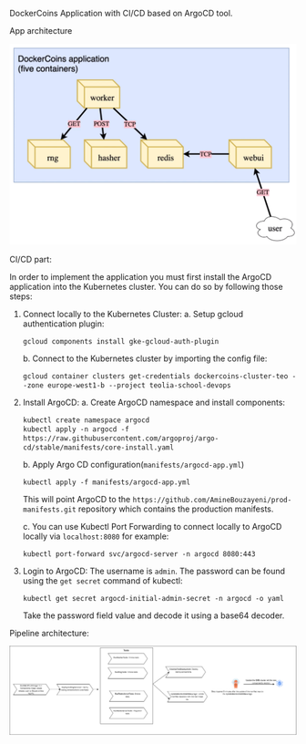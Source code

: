 
DockerCoins Application with CI/CD based on ArgoCD tool.


App architecture

![Dockercoins app architecture](./dockercoins.png)


CI/CD part:

In order to implement the application you must first install the ArgoCD application into the Kubernetes cluster. You can do so by following those steps:

1. Connect locally to the Kubernetes Cluster:
    a. Setup gcloud authentication plugin:
    ```
    gcloud components install gke-gcloud-auth-plugin
    ```

    b. Connect to the Kubernetes cluster by importing the config file:
    ```
    gcloud container clusters get-credentials dockercoins-cluster-teo --zone europe-west1-b --project teolia-school-devops
    ```

2. Install ArgoCD:
    a. Create ArgoCD namespace and install components:
    ```
    kubectl create namespace argocd
    kubectl apply -n argocd -f https://raw.githubusercontent.com/argoproj/argo-cd/stable/manifests/core-install.yaml
    ```

    b. Apply Argo CD configuration(`manifests/argocd-app.yml`)
    ```
    kubectl apply -f manifests/argocd-app.yml
    ```
    This will point ArgoCD to the `https://github.com/AmineBouzayeni/prod-manifests.git` repository which contains the production manifests.

    c. You can use Kubectl Port Forwarding to connect locally to ArgoCD locally via `localhost:8080` for example:
    ```
    kubectl port-forward svc/argocd-server -n argocd 8080:443
    ```

3. Login to ArgoCD:
    The username is `admin`. The password can be found using the `get secret` command of kubectl:
    ```
    kubectl get secret argocd-initial-admin-secret -n argocd -o yaml
    ```
    Take the password field value and decode it using a base64 decoder.


Pipeline architecture:

![Pipeline architecture](./TeoSchool_argo.png)

